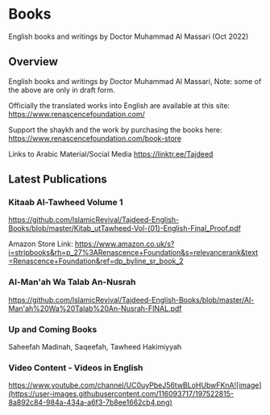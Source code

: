 # Books

English books and writings by Doctor Muhammad Al Massari (Oct 2022)

## Overview

English books and writings by Doctor Muhammad Al Massari, 
Note: some of the above are only in draft form.

Officially the translated works into English are available at this site: https://www.renascencefoundation.com/

Support the shaykh and the work by purchasing the books here: https://www.renascencefoundation.com/book-store

Links to Arabic Material/Social Media https://linktr.ee/Tajdeed

## Latest Publications

### Kitaab Al-Tawheed Volume 1

https://github.com/IslamicRevival/Tajdeed-English-Books/blob/master/Kitab_utTawheed-Vol-(01)-English-Final_Proof.pdf

Amazon Store Link:  https://www.amazon.co.uk/s?i=stripbooks&rh=p_27%3ARenascence+Foundation&s=relevancerank&text=Renascence+Foundation&ref=dp_byline_sr_book_2

### Al-Man'ah Wa Talab An-Nusrah

https://github.com/IslamicRevival/Tajdeed-English-Books/blob/master/Al-Man'ah%20Wa%20Talab%20An-Nusrah-FINAL.pdf


### Up and Coming Books

Saheefah Madinah, 
Saqeefah, 
Tawheed Hakimiyyah

### Video Content - Videos in English
https://www.youtube.com/channel/UC0uyPbeJ56twBLoHUbwFKnA![image](https://user-images.githubusercontent.com/116093717/197522815-8a892c84-984a-434a-a6f3-7b8ee1662cb4.png)
